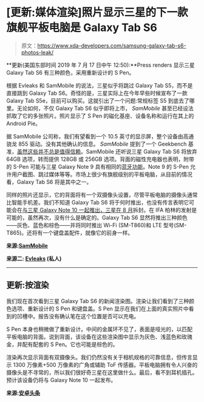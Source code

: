 # [更新:媒体渲染]照片显示三星的下一款旗舰平板电脑是 Galaxy Tab S6

> 原文：<https://www.xda-developers.com/samsung-galaxy-tab-s6-photos-leak/>

**更新(美国东部时间 2019 年 7 月 17 日中午 12:50):**Press renders 显示三星 Galaxy Tab S6 有三种颜色，采用重新设计的 S Pen。

根据 Evleaks 和 SamMobile 的说法，三星似乎将跳过 Galaxy Tab S5，而不是直接跳到 Galaxy Tab S6。奇怪的是，三星实际上在今年早些时候宣布了一款 Galaxy Tab S5e，目前可以购买。这就引出了一个问题:常规标签 S5 到底去了哪里。无论如何，不仅 Galaxy Tab S6 似乎即将上市， *SamMobile* 甚至已经设法抓取了它的多张照片。照片显示了 S Pen 的磁化基座、设备名称和运行在其上的 Android Pie。

据 SamMobile 公司称，我们有望看到一个 10.5 英寸的显示屏，整个设备由高通骁龙 855 驱动。没有其他确认的信息。 *SamMobile* 提到了一个 Geekbench 基准，[虽然这些并不总是值得信赖](https://www.xda-developers.com/xiaomi-poco-f1-lite-fake-benchmark/)。SamMobile 还听说三星 Galaxy Tab S6 将放弃 64GB 选项，转而提供 128GB 或 256GB 选项。背面的磁性充电器也表明，附带的 S-Pen 可能与三星 Galaxy Note 9 具有相同的[蓝牙功能](https://www.xda-developers.com/samsung-galaxy-note-9-s-pen-features-samsung-galaxy-tab-s4-firmware/)。Note 9 的 S-Pen 允许用户截图、跳过媒体等等。市场上很少有旗舰级别的平板电脑，从目前的情况看，Galaxy Tab S6 将是其中之一。

同样的照片还显示，它的背面将有一个双摄像头设置，尽管平板电脑的摄像头通常比智能手机差。我们不知道 Galaxy Tab S6 将于何时推出，也没有传言表明它可能会在[与三星 Galaxy Note 10 一起推出，三星在 8 月](https://www.xda-developers.com/samsung-galaxy-note-10-august-7-launch/)拆封。在 IFA 柏林的发射是可能的，虽然再次，没有什么是确定的。Galaxy Tab S6 显然将推出三种颜色——灰色、蓝色和棕色——并将同时推出 Wi-Fi (SM-T860)和 LTE 型号(SM-T865)。还将有一个键盘盖配件，就像它的前身一样。

**来源:[SamMobile](https://www.sammobile.com/news/exclusive-this-is-galaxy-tab-s6-dual-camera/)**

**来源二: [Evleaks](https://twitter.com/evleaks/status/1148499644810518529?s=19) (私人)**

* * *

## 更新:按渲染

我们现在首次看到三星 Galaxy Tab S6 的新闻渲染图。渲染让我们看到了三种颜色选项、重新设计的 S Pen 和键盘盖。S Pen 显示在我们在上面的真实照片中看到的凹槽中。报告没有确认笔在这个位置是否可以充电。

S Pen 本身也稍微做了重新设计。中间的金属环不见了，表面是哑光的，以匹配平板电脑的背面。说到背面，该设备在这些渲染图中显示为灰色、浅蓝色和玫瑰金，并配有配套的 S Pen。它也可能是棕色的。

渲染再次显示背面有双摄像头。我们仍然没有关于相机规格的可靠信息，但传言显示 1300 万像素+500 万像素的广角或辅助 ToF 传感器。平板电脑拥有令人兴奋的摄像头是不寻常的，所以我们很好奇三星在这里做什么。最后，看不到耳机插孔。预计该设备仍将与 Galaxy Note 10 一起发布。

**来源:[安卓头条](https://www.androidheadlines.com/2019/07/samsung-galaxy-tab-s6.html)**